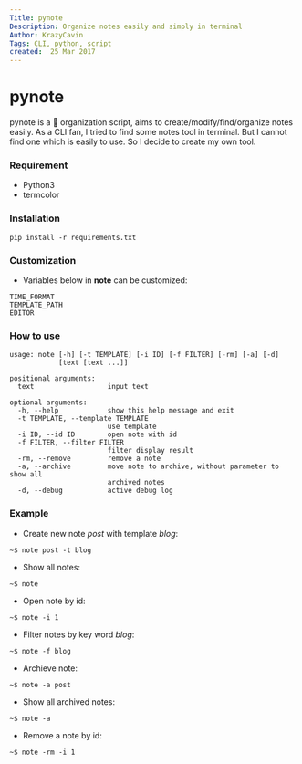 ```yaml
---
Title: pynote
Description: Organize notes easily and simply in terminal
Author: KrazyCavin
Tags: CLI, python, script
created:  25 Mar 2017
---
```


pynote
==========
pynote is a :notebook_with_decorative_cover: organization script, aims to create/modify/find/organize notes easily. As a CLI fan, I tried to find some notes tool in terminal. But I cannot find one which is easily to use. So I decide to create my own tool.

### Requirement
* Python3
* termcolor

### Installation
```
pip install -r requirements.txt

```

### Customization
* Variables below in **note**  can be customized:
```
TIME_FORMAT
TEMPLATE_PATH
EDITOR
```
### How to use
```
usage: note [-h] [-t TEMPLATE] [-i ID] [-f FILTER] [-rm] [-a] [-d]
            [text [text ...]]

positional arguments:
  text                  input text

optional arguments:
  -h, --help            show this help message and exit
  -t TEMPLATE, --template TEMPLATE
                        use template
  -i ID, --id ID        open note with id
  -f FILTER, --filter FILTER
                        filter display result
  -rm, --remove         remove a note
  -a, --archive         move note to archive, without parameter to show all
                        archived notes
  -d, --debug           active debug log
```

### Example
* Create new note *post* with template *blog*:

```~$ note post -t blog```

* Show all notes:

```~$ note```

* Open note by id:

```~$ note -i 1```

* Filter notes by key word *blog*:

```~$ note -f blog```

* Archieve note:

```~$ note -a post```

* Show all archived notes:

```~$ note -a```

* Remove a note by id:

```~$ note -rm -i 1```
